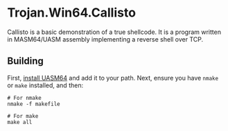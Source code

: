 # Trojan.Win64.Callisto

Callisto is a basic demonstration of a true shellcode. It is a program written in MASM64/UASM assembly implementing a reverse shell over TCP.

## Building

First, [install UASM64](https://www.terraspace.co.uk/uasm256_x64.zip) and add it to your path. Next, ensure you have `nmake` or `make` installed, and then:

```
# For nmake
nmake -f makefile

# For make
make all
```

